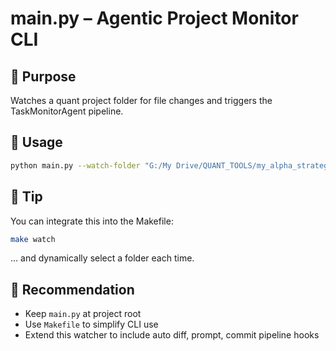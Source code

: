 
# main.py – Agentic Project Monitor CLI

## 📌 Purpose
Watches a quant project folder for file changes and triggers the TaskMonitorAgent pipeline.

## 🚀 Usage
```bash
python main.py --watch-folder "G:/My Drive/QUANT_TOOLS/my_alpha_strategy"
```

## 🧠 Tip
You can integrate this into the Makefile:
```bash
make watch
```
… and dynamically select a folder each time.

## 📂 Recommendation
- Keep `main.py` at project root
- Use `Makefile` to simplify CLI use
- Extend this watcher to include auto diff, prompt, commit pipeline hooks
